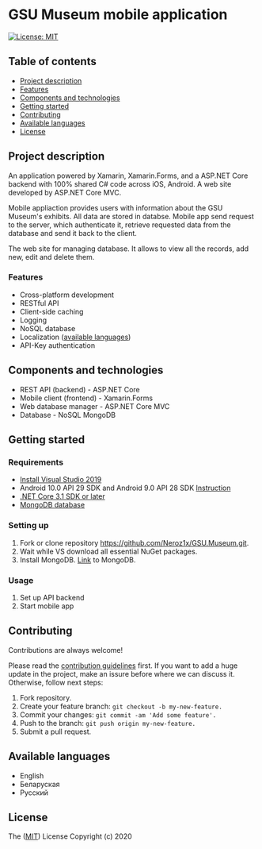 # GSU Museum mobile application
[![License: MIT](https://img.shields.io/badge/License-MIT-yellow.svg)](https://opensource.org/licenses/MIT)
## Table of contents
* [Project description](#project-description)
* [Features](#features)
* [Components and technologies](#components-and-technologies)
* [Getting started](#getting-started)
* [Contributing](#contributing)
* [Available languages](#available-languages)
* [License](#license)

## Project description

An application powered by Xamarin, Xamarin.Forms, and a ASP.NET Core backend with 100% shared C# code across iOS, Android. A web site developed by ASP.NET Core MVC.


Mobile appliaction provides users with information about the GSU Museum's exhibits. All data are stored in databse. Mobile app send request to the server, which authenticate it, retrieve requested data from the database and send it back to the client.


The web site for managing database. It allows to view all the records, add new, edit and delete them.


### Features
* Cross-platform development
* RESTful API
* Client-side caching
* Logging
* NoSQL database
* Localization ([available languages](#languages))
* API-Key authentication

## Components and technologies

- REST API (backend) - ASP.NET Core
- Mobile client (frontend) - Xamarin.Forms
- Web database manager - ASP.NET Core MVC
- Database - NoSQL MongoDB

## Getting started
### Requirements
- [Install Visual Studio 2019](https://visualstudio.microsoft.com/en/downloads/)
- Android 10.0 API 29 SDK and Android 9.0 API 28 SDK [Instruction](https://docs.microsoft.com/en-us/xamarin/android/get-started/installation/android-sdk?tabs=windows)
- [.NET Core 3.1 SDK or later](https://dotnet.microsoft.com/download/dotnet-core/3.1)
- [MongoDB database](https://www.mongodb.com/try/download/community)

### Setting up
1) Fork or clone repository https://github.com/Neroz1x/GSU.Museum.git.
2) Wait while VS download all essential NuGet packages.
3) Install MongoDB. [Link](https://www.mongodb.com/try/download/community) to MongoDB.

### Usage
1. Set up API backend
2. Start mobile app


## Contributing
Contributions are always welcome! 

Please read the [contribution guidelines](https://github.com/Neroz1x/GSU.Museum/blob/master/contributing.md) first.
If you want to add a huge update in the project, make an issure before where we can discuss it. Otherwise, follow next steps:
1) Fork repository.
2) Create your feature branch: ```git checkout -b my-new-feature.```
3) Commit your changes: ```git commit -am 'Add some feature'.```
4) Push to the branch: ```git push origin my-new-feature.```
5) Submit a pull request.

## Available languages
* English
* Беларуская
* Русский

## License
The ([MIT](https://choosealicense.com/licenses/mit/)) License Copyright (c) 2020